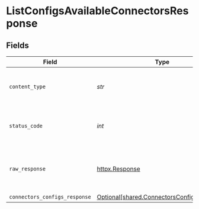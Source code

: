 # ListConfigsAvailableConnectorsResponse


## Fields

| Field                                                                                          | Type                                                                                           | Required                                                                                       | Description                                                                                    |
| ---------------------------------------------------------------------------------------------- | ---------------------------------------------------------------------------------------------- | ---------------------------------------------------------------------------------------------- | ---------------------------------------------------------------------------------------------- |
| `content_type`                                                                                 | *str*                                                                                          | :heavy_check_mark:                                                                             | HTTP response content type for this operation                                                  |
| `status_code`                                                                                  | *int*                                                                                          | :heavy_check_mark:                                                                             | HTTP response status code for this operation                                                   |
| `raw_response`                                                                                 | [httpx.Response](https://www.python-httpx.org/api/#response)                                   | :heavy_check_mark:                                                                             | Raw HTTP response; suitable for custom response parsing                                        |
| `connectors_configs_response`                                                                  | [Optional[shared.ConnectorsConfigsResponse]](../../models/shared/connectorsconfigsresponse.md) | :heavy_minus_sign:                                                                             | OK                                                                                             |